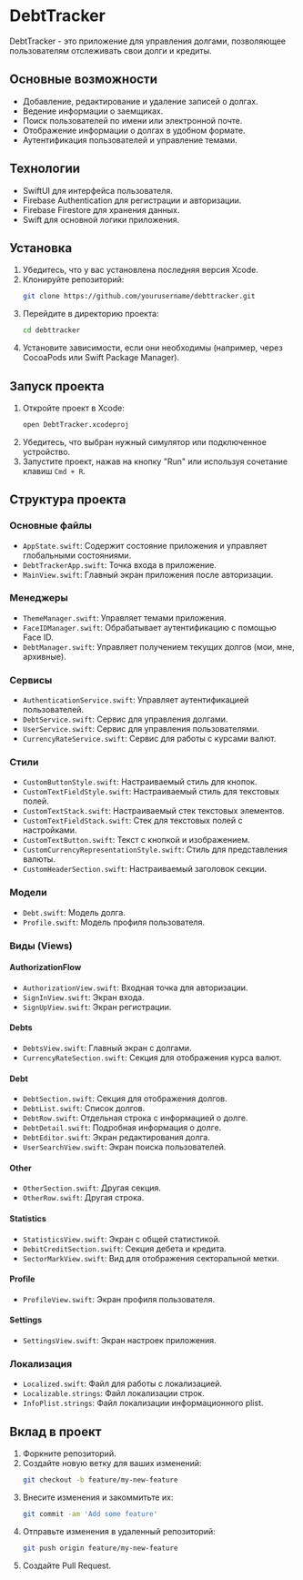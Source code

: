 # DebtTracker

DebtTracker - это приложение для управления долгами, позволяющее пользователям отслеживать свои долги и кредиты.

## Основные возможности

- Добавление, редактирование и удаление записей о долгах.
- Ведение информации о заемщиках.
- Поиск пользователей по имени или электронной почте.
- Отображение информации о долгах в удобном формате.
- Аутентификация пользователей и управление темами.

## Технологии

- SwiftUI для интерфейса пользователя.
- Firebase Authentication для регистрации и авторизации.
- Firebase Firestore для хранения данных.
- Swift для основной логики приложения.

## Установка

1. Убедитесь, что у вас установлена последняя версия Xcode.
2. Клонируйте репозиторий:
    ```sh
    git clone https://github.com/yourusername/debttracker.git
    ```
3. Перейдите в директорию проекта:
    ```sh
    cd debttracker
    ```
4. Установите зависимости, если они необходимы (например, через CocoaPods или Swift Package Manager).

## Запуск проекта

1. Откройте проект в Xcode:
    ```sh
    open DebtTracker.xcodeproj
    ```
2. Убедитесь, что выбран нужный симулятор или подключенное устройство.
3. Запустите проект, нажав на кнопку "Run" или используя сочетание клавиш `Cmd + R`.

## Структура проекта

### Основные файлы

- `AppState.swift`: Содержит состояние приложения и управляет глобальными состояниями.
- `DebtTrackerApp.swift`: Точка входа в приложение.
- `MainView.swift`: Главный экран приложения после авторизации.

### Менеджеры

- `ThemeManager.swift`: Управляет темами приложения.
- `FaceIDManager.swift`: Обрабатывает аутентификацию с помощью Face ID.
- `DebtManager.swift`: Управляет получением текущих долгов (мои, мне, архивные).

### Сервисы

- `AuthenticationService.swift`: Управляет аутентификацией пользователей.
- `DebtService.swift`: Сервис для управления долгами.
- `UserService.swift`: Сервис для управления пользователями.
- `CurrencyRateService.swift`: Сервис для работы с курсами валют.

### Стили

- `CustomButtonStyle.swift`: Настраиваемый стиль для кнопок.
- `CustomTextFieldStyle.swift`: Настраиваемый стиль для текстовых полей.
- `CustomTextStack.swift`: Настраиваемый стек текстовых элементов.
- `CustomTextFieldStack.swift`: Стек для текстовых полей с настройками.
- `CustomTextButton.swift`: Текст с кнопкой и изображением.
- `CustomCurrencyRepresentationStyle.swift`: Стиль для представления валюты.
- `CustomHeaderSection.swift`: Настраиваемый заголовок секции.

### Модели

- `Debt.swift`: Модель долга.
- `Profile.swift`: Модель профиля пользователя.

### Виды (Views)

#### AuthorizationFlow

- `AuthorizationView.swift`: Входная точка для авторизации.
- `SignInView.swift`: Экран входа.
- `SignUpView.swift`: Экран регистрации.

#### Debts

- `DebtsView.swift`: Главный экран с долгами.
- `CurrencyRateSection.swift`: Секция для отображения курса валют.

#### Debt

- `DebtSection.swift`: Секция для отображения долгов.
- `DebtList.swift`: Список долгов.
- `DebtRow.swift`: Отдельная строка с информацией о долге.
- `DebtDetail.swift`: Подробная информация о долге.
- `DebtEditor.swift`: Экран редактирования долга.
- `UserSearchView.swift`: Экран поиска пользователей.

#### Other

- `OtherSection.swift`: Другая секция.
- `OtherRow.swift`: Другая строка.

#### Statistics

- `StatisticsView.swift`: Экран с общей статистикой.
- `DebitCreditSection.swift`: Секция дебета и кредита.
- `SectorMarkView.swift`: Вид для отображения секторальной метки.

#### Profile

- `ProfileView.swift`: Экран профиля пользователя.

#### Settings

- `SettingsView.swift`: Экран настроек приложения.

### Локализация

- `Localized.swift`: Файл для работы с локализацией.
- `Localizable.strings`: Файл локализации строк.
- `InfoPlist.strings`: Файл локализации информационного plist.


## Вклад в проект

1. Форкните репозиторий.
2. Создайте новую ветку для ваших изменений:
    ```sh
    git checkout -b feature/my-new-feature
    ```
3. Внесите изменения и закоммитьте их:
    ```sh
    git commit -am 'Add some feature'
    ```
4. Отправьте изменения в удаленный репозиторий:
    ```sh
    git push origin feature/my-new-feature
    ```
5. Создайте Pull Request.
